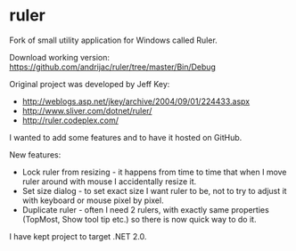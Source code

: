 ruler
=====

Fork of small utility application for Windows called Ruler.

Download working version:
https://github.com/andrijac/ruler/tree/master/Bin/Debug

Original project was developed by Jeff Key:

- http://weblogs.asp.net/jkey/archive/2004/09/01/224433.aspx
- http://www.sliver.com/dotnet/ruler/
- http://ruler.codeplex.com/

I wanted to add some features and to have it hosted on GitHub.

New features:

- Lock ruler from resizing - it happens from time to time that when I move ruler around with mouse I accidentally resize it.
- Set size dialog - to set exact size I want ruler to be, not to try to adjust it with keyboard or mouse pixel by pixel.
- Duplicate ruler - often I need 2 rulers, with exactly same properties (TopMost, Show tool tip etc.) so there is now quick way to do it.

I have kept project to target .NET 2.0.

